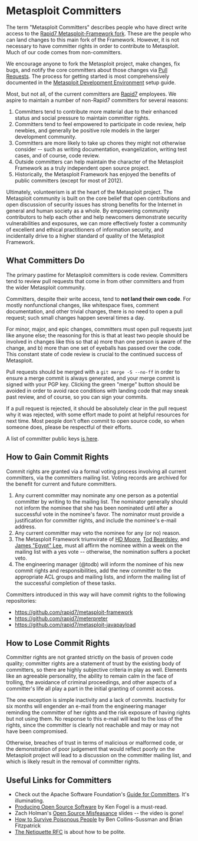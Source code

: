 # Metasploit Committers

The term "Metasploit Committers" describes people who have direct write access to the [Rapid7 Metasploit-Framework fork](https://github.com/rapid7/metasploit-framework). These are the people who can land changes to this main fork of the Framework. However, it is not necessary to have committer rights in order to contribute to Metasploit. Much of our code comes from non-committers.

We encourage anyone to fork the Metasploit project, make changes, fix bugs, and notify the core committers about those changes via [Pull Requests](http://github.com/rapid7/metasploit-framework/pulls). The process for getting started is most comprehensively documented in the [Metasploit Development Environment](https://github.com/rapid7/metasploit-framework/wiki/Metasploit-Development-Environment) setup guide.

Most, but not all, of the current committers are [Rapid7](http://rapid7.com) employees. We aspire to maintain a number of non-Rapid7 committers for several reasons:

1. Committers tend to contribute more material due to their enhanced status and social pressure to maintain committer rights.
2. Committers tend to feel empowered to participate in code review, help newbies, and generally be positive role models in the larger development community.
3. Committers are more likely to take up chores they might not otherwise consider -- such as writing documentation, evangelization, writing test cases, and of course, code review.
4. Outside committers can help maintain the character of the Metasploit Framework as a truly independent open source project.
5. Historically, the Metasploit Framework has enjoyed the benefits of public committers (except for most of 2012).

Ultimately, volunteerism is at the heart of the Metasploit project. The Metasploit community is built on the core belief that open contributions and open discussion of security issues has strong benefits for the Internet in general and human society as a whole. By empowering community contributors to help each other and help newcomers demonstrate security vulnerabilities and exposures, we can more effectively foster a community of excellent and ethical practitioners of information security, and incidentally drive to a higher standard of quality of the Metasploit Framework.

## What Committers Do

The primary pastime for Metasploit committers is code review. Committers tend to review pull requests that come in from other committers and from the wider Metasploit community.

Committers, despite their write access, tend to **not land their own code**. For mostly nonfunctional changes, like whitespace fixes, comment documentation, and other trivial changes, there is no need to open a pull request; such small changes happen several times a day.

For minor, major, and epic changes, committers must open pull requests just like anyone else; the reasoning for this is that at least two people should be involved in changes like this so that a) more than one person is aware of the change, and b) more than one set of eyeballs has passed over the code. This constant state of code review is crucial to the continued success of Metasploit.

Pull requests should be merged with a `git merge -S --no-ff` in order to ensure a merge commit is always generated, and your merge commit is signed with your PGP key. Clicking the green "merge" button should be avoided in order to avoid race conditions with landing code that may sneak past review, and of course, so you can sign your commits.

If a pull request is rejected, it should be absolutely clear in the pull request why it was rejected, with some effort made to point at helpful resources for next time. Most people don't often commit to open source code, so when someone does, please be respectful of their efforts.

A list of committer public keys [is here](https://github.com/rapid7/metasploit-framework/wiki/Committer-Keys).

## How to Gain Commit Rights

Commit rights are granted via a formal voting process involving all current committers, via the committers mailing list. Voting records are archived for the benefit for current and future committers.

1. Any current committer may nominate any one person as a potential committer by writing to the mailing list. The nominator generally should not inform the nominee that she has been nominated until after a successful vote in the nominee's favor. The nominator must provide a justification for committer rights, and include the nominee's e-mail address.
2. Any current committer may veto the nominee for any (or no) reason.
3. The Metasploit Framework triumvirate of [HD Moore](https://github.com/hmoore-r7), [Tod Beardsley](https://github.com/todb-r7), and [James "Egypt" Lee](https://github.com/jlee-r7), must all affirm the nominee within a week on the mailing list with a yes vote -- otherwise, the nomination suffers a pocket veto.
4. The engineering manager (@todb) will inform the nominee of his new commit rights and responsibilities, add the new committer to the appropriate ACL groups and mailing lists, and inform the mailing list of the successful completion of these tasks.

Committers introduced in this way will have commit rights to the following repositories:

 * https://github.com/rapid7/metasploit-framework
 * https://github.com/rapid7/meterpreter
 * https://github.com/rapid7/metasploit-javapayload

## How to Lose Commit Rights

Committer rights are not granted strictly on the basis of proven code quality; committer rights are a statement of trust by the existing body of committers, so there are highly subjective criteria in play as well. Elements like an agreeable personality, the ability to remain calm in the face of trolling, the avoidance of criminal proceedings, and other aspects of a committer's life all play a part in the initial granting of commit access.

The one exception is simple inactivity and a lack of commits. Inactivity for six months will engender an e-mail from the engineering manager reminding the committer of her rights and the risk exposure of having rights but not using them. No response to this e-mail will lead to the loss of the rights, since the committer is clearly not reachable and may or may not have been compromised.

Otherwise, breaches of trust in terms of malicious or malformed code, or the demonstration of poor judgement that would reflect poorly on the Metasploit project will lead to a discussion on the committer mailing list, and which is likely result in the removal of committer rights.

## Useful Links for Committers

  * Check out the Apache Software Foundation's [Guide for Committers](https://www.apache.org/dev/committers). It's illuminating.
  * [Producing Open Source Software](http://www.producingoss.com/gl/) by Ken Fogel is a must-read.
  * Zach Holman's [Open Source Misfeasance](https://speakerdeck.com/holman/open-source-misfeasance) slides -- the video is gone!
  * [How to Survive Poisonous People](https://www.youtube.com/watch?v=Q52kFL8zVoM) by Ben Collins-Sussman and Brian Fitzpatrick
  * [The Netiquette RFC](http://www.faqs.org/rfcs/rfc1855.html) is about how to be polite.